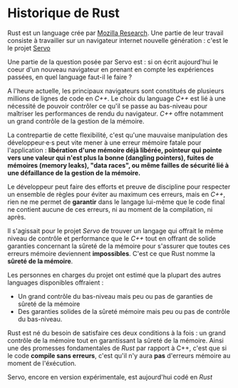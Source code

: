 # Historique de Rust

Rust est un language crée par [Mozilla Research](https://research.mozilla.org/). Une partie de leur travail consiste à travailler sur un navigateur internet nouvelle génération : c'est le le projet [Servo](<https://fr.wikipedia.org/wiki/Servo_(moteur_de_rendu)>)

Une partie de la question posée par Servo est : si on écrit aujourd'hui le coeur d'un nouveau navigateur en prenant en compte les expériences passées, en quel language faut-il le faire ?

A l'heure actuelle, les principaux navigateurs sont constitués de plusieurs millions de lignes de code en _C++_. Le choix du language _C++_ est lié à une nécessité de pouvoir contrôler ce qu'il se passe au bas-niveau pour maîtriser les performances de rendu du navigateur. _C++_ offre notamment un grand contrôle de la gestion de la mémoire.

La contrepartie de cette flexibilité, c'est qu'une mauvaise manipulation des développeur·e·s peut vite mener à une erreur mémoire fatale pour l'application : **libération d'une mémoire déjà libérée, pointeur qui pointe vers une valeur qui n'est plus la bonne (dangling pointers), fuites de mémoires (memory leaks), "data races", ou même failles de sécurité lié à une défaillance de la gestion de la mémoire.**

Le développeur peut faire des efforts et preuve de discipline pour respecter un ensemble de règles pour éviter au maximum ces erreurs, mais en _C++_, rien ne me permet de **garantir** dans le langage lui-même que le code final ne contient aucune de ces erreurs, ni au moment de la compilation, ni après.

Il s'agissait pour le projet _Servo_ de trouver un langage qui offrait le même niveau de contrôle et performance que le _C++_ tout en offrant de solide garanties concernant la sûreté de la mémoire pour s'assurer que toutes ces erreurs mémoire deviennent **impossibles**. C'est ce que Rust nomme la **sûreté de la mémoire**.

Les personnes en charges du projet ont estimé que la plupart des autres languages disponibles offraient :

- Un grand contrôle du bas-niveau mais peu ou pas de garanties de sûreté de la mémoire
- Des garanties solides de la sûreté mémoire mais peu ou pas de contrôle du bas-niveau.

Rust est né du besoin de satisfaire ces deux conditions à la fois : un grand contrôle de la mémoire tout en garantissant la sûreté de la mémoire. Ainsi une des promesses fondamentales de _Rust_ par rapport à C++, c'est que si le code **compile sans erreurs**, c'est qu'il n'y aura **pas** d'erreurs mémoire au moment de l'éxécution.

Servo, encore en version expérimentale, est aujourd'hui codé en _Rust_
